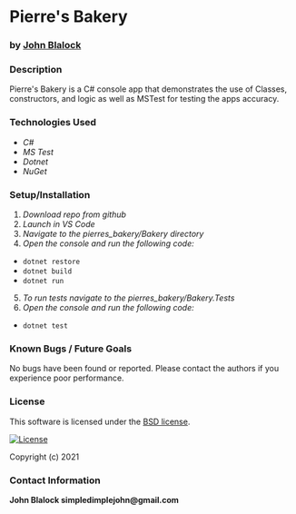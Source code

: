 # __Pierre's Bakery__
### by [John Blalock](https://github.com/simpledimplejohn) 

### __Description__
Pierre's Bakery is a C# console app that demonstrates the use of Classes, constructors, and logic as well as MSTest for testing the apps accuracy.


### __Technologies Used__

* _C#_
* _MS Test_
* _Dotnet_
* _NuGet_

### __Setup/Installation__

1. _Download repo from github_
2. _Launch in VS Code_
3. _Navigate to the pierres_bakery/Bakery directory_
4. _Open the console and run the following code:_
  * `dotnet restore`
  * `dotnet build`
  * `dotnet run`
5. _To run tests navigate to the pierres_bakery/Bakery.Tests_
6. _Open the console and run the following code:_
  * `dotnet test`



### __Known Bugs / Future Goals__
No bugs have been found or reported. Please contact the authors if you experience poor performance.



### __License__
This software is licensed under the [BSD license](license.txt).

[![License](https://img.shields.io/badge/License-BSD%202--Clause-orange.svg)](https://opensource.org/licenses/BSD-2-Clause)

Copyright (c) 2021 

### __Contact Information__
 __John Blalock simpledimplejohn@gmail.com__
